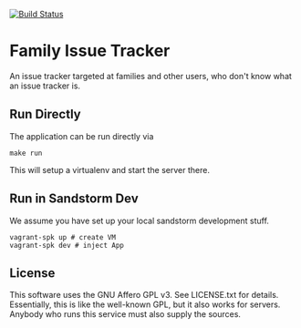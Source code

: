 [![Build Status](https://travis-ci.org/qznc/family_issue_tracker.svg?branch=master)](https://travis-ci.org/qznc/family_issue_tracker)

# Family Issue Tracker

An issue tracker targeted at families and other users,
who don't know what an issue tracker is.

## Run Directly

The application can be run directly via

    make run

This will setup a virtualenv and start the server there.

## Run in Sandstorm Dev

We assume you have set up your local sandstorm development stuff.

    vagrant-spk up # create VM
    vagrant-spk dev # inject App

## License

This software uses the GNU Affero GPL v3.
See LICENSE.txt for details.
Essentially, this is like the well-known GPL, but it also works for servers.
Anybody who runs this service must also supply the sources.

